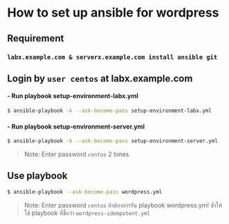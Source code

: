 # How to set up ansible for wordpress

## Requirement
### `labx.example.com & serverx.example.com install ansible git`

## Login by `user centos` at labx.example.com

#### - Run playbook setup-environment-labx.yml
``` bash
$ ansible-playbook -k --ask-become-pass setup-environment-labx.yml
```
#### - Run playbook setup-environment-server.yml
``` bash
$ ansible-playbook -k --ask-become-pass setup-environment-server.yml
```
> Note: Enter password `centos` 2 times

## Use playbook 
``` bash
$ ansible-playbook --ask-become-pass wordpress.yml
```
> Note: Enter password `centos` ถ้าต้องการรัน playbook wordpress.yml ซ้ำให้ใช้ playbook ที่ชื่อว่า `wordpress-idempotent.yml`
